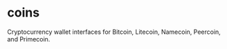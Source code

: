 coins
=====

Cryptocurrency wallet interfaces for Bitcoin, Litecoin, Namecoin, Peercoin, and Primecoin.
